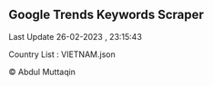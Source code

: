 

## Google Trends Keywords Scraper 
 
Last Update 26-02-2023 , 23:15:43

Country List :
VIETNAM.json



© Abdul Muttaqin 
